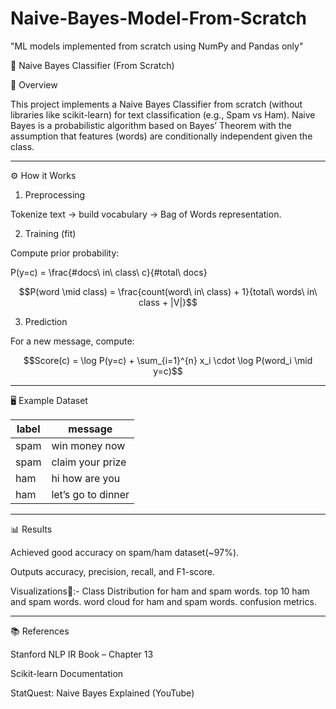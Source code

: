 # Naive-Bayes-Model-From-Scratch
"ML models implemented from scratch using NumPy and Pandas only"

📩 Naive Bayes Classifier (From Scratch)

📌 Overview

This project implements a Naive Bayes Classifier from scratch (without libraries like scikit-learn) for text classification (e.g., Spam vs Ham).
Naive Bayes is a probabilistic algorithm based on Bayes’ Theorem with the assumption that features (words) are conditionally independent given the class.


---

⚙️ How it Works

1. Preprocessing

Tokenize text → build vocabulary → Bag of Words representation.



2. Training (fit)

Compute prior probability:




P(y=c) = \frac{\#docs\ in\ class\ c}{\#total\ docs}

$$P(word \mid class) = \frac{count(word\ in\ class) + 1}{total\ words\ in\ class + |V|}$$

3. Prediction

For a new message, compute:




$$Score(c) = \log P(y=c) + \sum_{i=1}^{n} x_i \cdot \log P(word_i \mid y=c)$$


---

🖥️ Example Dataset

label   | message
--------|-------------------
spam    | win money now
spam    | claim your prize
ham     | hi how are you
ham     | let’s go to dinner


---

📊 Results

Achieved good accuracy on spam/ham dataset(~97%).

Outputs accuracy, precision, recall, and F1-score.

Visualizations🚀:-
Class Distribution for ham and spam words.
top 10 ham and spam words.
word cloud for ham and spam words.
confusion metrics.

---

📚 References

Stanford NLP IR Book – Chapter 13

Scikit-learn Documentation

StatQuest: Naive Bayes Explained (YouTube)
